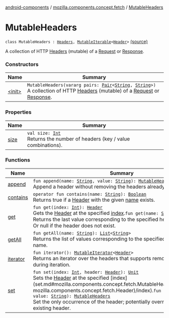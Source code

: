 [android-components](../../index.md) / [mozilla.components.concept.fetch](../index.md) / [MutableHeaders](./index.md)

# MutableHeaders

`class MutableHeaders : `[`Headers`](../-headers/index.md)`, `[`MutableIterable`](https://kotlinlang.org/api/latest/jvm/stdlib/kotlin.collections/-mutable-iterable/index.html)`<`[`Header`](../-header/index.md)`>` [(source)](https://github.com/mozilla-mobile/android-components/blob/master/components/concept/fetch/src/main/java/mozilla/components/concept/fetch/Headers.kt#L74)

A collection of HTTP [Headers](../-headers/index.md) (mutable) of a [Request](../-request/index.md) or [Response](../-response/index.md).

### Constructors

| Name | Summary |
|---|---|
| [&lt;init&gt;](-init-.md) | `MutableHeaders(vararg pairs: `[`Pair`](https://kotlinlang.org/api/latest/jvm/stdlib/kotlin/-pair/index.html)`<`[`String`](https://kotlinlang.org/api/latest/jvm/stdlib/kotlin/-string/index.html)`, `[`String`](https://kotlinlang.org/api/latest/jvm/stdlib/kotlin/-string/index.html)`>)`<br>A collection of HTTP [Headers](../-headers/index.md) (mutable) of a [Request](../-request/index.md) or [Response](../-response/index.md). |

### Properties

| Name | Summary |
|---|---|
| [size](size.md) | `val size: `[`Int`](https://kotlinlang.org/api/latest/jvm/stdlib/kotlin/-int/index.html)<br>Returns the number of headers (key / value combinations). |

### Functions

| Name | Summary |
|---|---|
| [append](append.md) | `fun append(name: `[`String`](https://kotlinlang.org/api/latest/jvm/stdlib/kotlin/-string/index.html)`, value: `[`String`](https://kotlinlang.org/api/latest/jvm/stdlib/kotlin/-string/index.html)`): `[`MutableHeaders`](./index.md)<br>Append a header without removing the headers already present. |
| [contains](contains.md) | `operator fun contains(name: `[`String`](https://kotlinlang.org/api/latest/jvm/stdlib/kotlin/-string/index.html)`): `[`Boolean`](https://kotlinlang.org/api/latest/jvm/stdlib/kotlin/-boolean/index.html)<br>Returns true if a [Header](../-header/index.md) with the given [name](contains.md#mozilla.components.concept.fetch.MutableHeaders$contains(kotlin.String)/name) exists. |
| [get](get.md) | `fun get(index: `[`Int`](https://kotlinlang.org/api/latest/jvm/stdlib/kotlin/-int/index.html)`): `[`Header`](../-header/index.md)<br>Gets the [Header](../-header/index.md) at the specified [index](get.md#mozilla.components.concept.fetch.MutableHeaders$get(kotlin.Int)/index).`fun get(name: `[`String`](https://kotlinlang.org/api/latest/jvm/stdlib/kotlin/-string/index.html)`): `[`String`](https://kotlinlang.org/api/latest/jvm/stdlib/kotlin/-string/index.html)`?`<br>Returns the last value corresponding to the specified header field name. Or null if the header does not exist. |
| [getAll](get-all.md) | `fun getAll(name: `[`String`](https://kotlinlang.org/api/latest/jvm/stdlib/kotlin/-string/index.html)`): `[`List`](https://kotlinlang.org/api/latest/jvm/stdlib/kotlin.collections/-list/index.html)`<`[`String`](https://kotlinlang.org/api/latest/jvm/stdlib/kotlin/-string/index.html)`>`<br>Returns the list of values corresponding to the specified header field name. |
| [iterator](iterator.md) | `fun iterator(): `[`MutableIterator`](https://kotlinlang.org/api/latest/jvm/stdlib/kotlin.collections/-mutable-iterator/index.html)`<`[`Header`](../-header/index.md)`>`<br>Returns an iterator over the headers that supports removing elements during iteration. |
| [set](set.md) | `fun set(index: `[`Int`](https://kotlinlang.org/api/latest/jvm/stdlib/kotlin/-int/index.html)`, header: `[`Header`](../-header/index.md)`): `[`Unit`](https://kotlinlang.org/api/latest/jvm/stdlib/kotlin/-unit/index.html)<br>Sets the [Header](../-header/index.md) at the specified [index](set.md#mozilla.components.concept.fetch.MutableHeaders$set(kotlin.Int, mozilla.components.concept.fetch.Header)/index).`fun set(name: `[`String`](https://kotlinlang.org/api/latest/jvm/stdlib/kotlin/-string/index.html)`, value: `[`String`](https://kotlinlang.org/api/latest/jvm/stdlib/kotlin/-string/index.html)`): `[`MutableHeaders`](./index.md)<br>Set the only occurrence of the header; potentially overriding an already existing header. |
